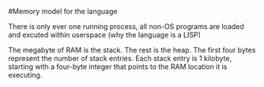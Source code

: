 #Memory model for the language

There is only ever one running process, all non-OS programs are loaded and excuted within userspace (why the language is a LISP)

The megabyte of RAM is the stack. The rest is the heap. The first four bytes represent the number of stack entries. Each stack entry is 1 kilobyte, starting with a four-byte integer that points to the RAM location it is executing.

